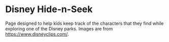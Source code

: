 # Disney Hide-n-Seek
Page designed to help kids keep track of the characters that they find while exploring one of the Disney parks. Images are from https://www.disneyclips.com/.